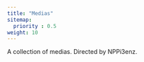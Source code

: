 ```yaml
---
title: "Medias"
sitemap:
  priority : 0.5
weight: 10
---
```

<p>A collection of medias. Directed by NPPi3enz.</p>
